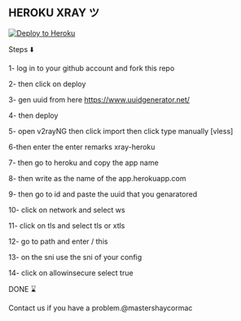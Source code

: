 ## HEROKU XRAY ツ


<p><a href="https://dashboard.heroku.com/new?template=https://github.com/extremexD/xray-pakarxd"> <img src="https://www.herokucdn.com/deploy/button.svg" alt="Deploy to Heroku" /></a></p>

Steps ⬇️

1- log in to your github account and fork this repo

2- then click on deploy 

3- gen uuid from here https://www.uuidgenerator.net/

4- then deploy

5- open v2rayNG then click import then click type manually [vless]

6-then enter the enter remarks xray-heroku

7- then go to heroku and copy the app name 

8- then write as the name of the app.herokuapp.com

9- then go to id and paste the uuid that you genaratored

10- click on network and select ws 

11- click on tls and select tls or xtls 

12- go to path and enter / this 

13- on the sni use the sni of your config

14- click on allowinsecure select true

DONE ⌛

Contact us if you have a problem.@mastershaycormac
